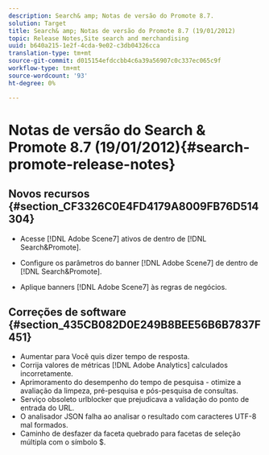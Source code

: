 ```yaml
---
description: Search& amp; Notas de versão do Promote 8.7.
solution: Target
title: Search& amp; Notas de versão do Promote 8.7 (19/01/2012)
topic: Release Notes,Site search and merchandising
uuid: b640a215-1e2f-4cda-9e02-c3db04326cca
translation-type: tm+mt
source-git-commit: d015154efdccbb4c6a39a56907c0c337ec065c9f
workflow-type: tm+mt
source-wordcount: '93'
ht-degree: 0%

---
```



# Notas de versão do Search &amp; Promote 8.7 (19/01/2012){#search-promote-release-notes}

## Novos recursos {#section_CF3326C0E4FD4179A8009FB76D514304}

* Acesse [!DNL Adobe Scene7] ativos de dentro de [!DNL Search&Promote].
* Configure os parâmetros do banner [!DNL Adobe Scene7] de dentro de [!DNL Search&Promote].

* Aplique banners [!DNL Adobe Scene7] às regras de negócios.

## Correções de software {#section_435CB082D0E249B8BEE56B6B7837F451}

* Aumentar para Você quis dizer tempo de resposta.
* Corrija valores de métricas [!DNL Adobe Analytics] calculados incorretamente.
* Aprimoramento do desempenho do tempo de pesquisa - otimize a avaliação da limpeza, pré-pesquisa e pós-pesquisa de consultas.
* Serviço obsoleto urlblocker que prejudicava a validação do ponto de entrada do URL.
* O analisador JSON falha ao analisar o resultado com caracteres UTF-8 mal formados.
* Caminho de desfazer da faceta quebrado para facetas de seleção múltipla com o símbolo $.

